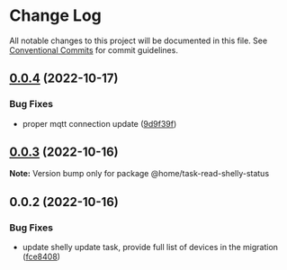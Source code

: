 # Change Log

All notable changes to this project will be documented in this file.
See [Conventional Commits](https://conventionalcommits.org) for commit guidelines.

## [0.0.4](https://github.com/mariusz-kabala/homeAutomation/compare/@home/task-read-shelly-status@0.0.3...@home/task-read-shelly-status@0.0.4) (2022-10-17)


### Bug Fixes

* proper mqtt connection update ([9d9f39f](https://github.com/mariusz-kabala/homeAutomation/commit/9d9f39fc1c9ff1249d4c0b90d6b2d91930c59462))





## [0.0.3](https://github.com/mariusz-kabala/homeAutomation/compare/@home/task-read-shelly-status@0.0.2...@home/task-read-shelly-status@0.0.3) (2022-10-16)

**Note:** Version bump only for package @home/task-read-shelly-status





## 0.0.2 (2022-10-16)


### Bug Fixes

* update shelly update task, provide full list of devices in the migration ([fce8408](https://github.com/mariusz-kabala/homeAutomation/commit/fce8408daa83c1de249eebc269393f4448459ea5))
